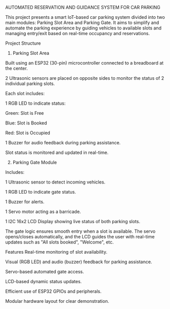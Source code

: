 AUTOMATED RESERVATION AND GUIDANCE SYSTEM FOR CAR PARKING

This project presents a smart IoT-based car parking system divided into two main modules: Parking Slot Area and Parking Gate. It aims to simplify and automate the parking experience by guiding vehicles to available slots and managing entry/exit based on real-time occupancy and reservations.

Project Structure
1. Parking Slot Area

Built using an ESP32 (30-pin) microcontroller connected to a breadboard at the center.

2 Ultrasonic sensors are placed on opposite sides to monitor the status of 2 individual parking slots.

Each slot includes:

1 RGB LED to indicate status:

Green: Slot is Free

Blue: Slot is Booked

Red: Slot is Occupied

1 Buzzer for audio feedback during parking assistance.

Slot status is monitored and updated in real-time.

2. Parking Gate Module

Includes:

1 Ultrasonic sensor to detect incoming vehicles.

1 RGB LED to indicate gate status.

1 Buzzer for alerts.

1 Servo motor acting as a barricade.

1 I2C 16x2 LCD Display showing live status of both parking slots.

The gate logic ensures smooth entry when a slot is available. The servo opens/closes automatically, and the LCD guides the user with real-time updates such as "All slots booked", "Welcome", etc.

Features
Real-time monitoring of slot availability.

Visual (RGB LED) and audio (buzzer) feedback for parking assistance.

Servo-based automated gate access.

LCD-based dynamic status updates.

Efficient use of ESP32 GPIOs and peripherals.

Modular hardware layout for clear demonstration.


